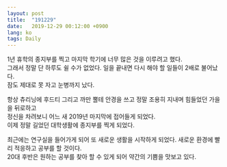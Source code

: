 ```yaml
---
layout: post
title:  "191229"
date:   2019-12-29 00:12:00 +0900
lang: ko
tags: Daily
---
```


1년 휴학의 종지부를 찍고 마지막 학기에 너무 많은 것을 이루려고 했다.<br>
그래서 정말 단 하루도 쉴 수가 없었다. 일을 끝내면 다시 해야 할 일들이 2배로 불어났다.<br>
잠도 제대로 못 자고 눈병까지 났다.

항상 츄리닝에 후드티 그리고 까만 뿔테 안경을 쓰고 정말 조용히 지내며 힘들었던 가을을 뒤로하고<br>
정신을 차려보니 어느 새 2019년 마지막에 접어들게 되었다.<br>
이제 정말 길었던 대학생활에 종지부를 찍게 되었다. <br>

최근에는 연구실을 들어가게 되어 또 새로운 생활을 시작하게 되었다. 새로운 환경에 빨리 적응하고 공부를 할 것이다.<br>
20대 후반은 원하는 공부를 찾아 할 수 있게 되어 약간의 기쁨을 맛보고 있다.



